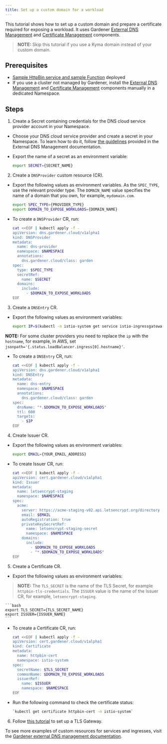 ```yaml
---
title: Set up a custom domain for a workload
---
```


This tutorial shows how to set up a custom domain and prepare a certificate required for exposing a workload. It uses Gardener [External DNS Management](https://github.com/gardener/external-dns-management) and [Certificate Management](https://github.com/gardener/cert-management) components.

>**NOTE:** Skip this tutorial if you use a Kyma domain instead of your custom domain.

## Prerequisites

* [Sample HttpBin service and sample Function](./apix-01-create-workload.md) deployed
* If you use a cluster not managed by Gardener, install the [External DNS Management](https://github.com/gardener/external-dns-management#quick-start) and [Certificate Management](https://github.com/gardener/cert-management) components manually in a dedicated Namespace.

## Steps

1. Create a Secret containing credentials for the DNS cloud service provider account in your Namespace.

  * Choose your DNS cloud service provider and create a secret in your Namespace. To learn how to do it, follow [the guidelines](https://github.com/gardener/external-dns-management/blob/master/README.md#external-dns-management) provided in the External DNS Management documentation. 
  * Export the name of a secret as an environment variable:

    ```bash
    export SECRET={SECRET_NAME}
    ```

2. Create a `DNSProvider` custom resource (CR).

  * Export the following values as environment variables. As the `SPEC_TYPE`, use the relevant provider type. The `DOMAIN_NAME` value specifies the name of a domain that you own, for example, `mydomain.com`. 

    ```bash
    export SPEC_TYPE={PROVIDER_TYPE}
    export DOMAIN_TO_EXPOSE_WORKLOADS={DOMAIN_NAME} 
    ````
  
  * To create a `DNSProvider` CR, run: 

    ```bash
    cat <<EOF | kubectl apply -f -
    apiVersion: dns.gardener.cloud/v1alpha1
    kind: DNSProvider
    metadata:
      name: dns-provider
      namespace: $NAMESPACE
      annotations:
        dns.gardener.cloud/class: garden
    spec:
      type: $SPEC_TYPE
      secretRef:
        name: $SECRET
      domains:
        include:
          - $DOMAIN_TO_EXPOSE_WORKLOADS
    EOF
    ```
  
3. Create a `DNSEntry` CR.
   
  * Export the following values as environment variables:

    ```bash
    export IP=$(kubectl -n istio-system get service istio-ingressgateway -o jsonpath='{.status.loadBalancer.ingress[0].ip}') # Assuming only one LoadBalancer with external IP
    ```
   **NOTE:** For some cluster providers you need to replace the `ip` with the `hostname`, for example, in AWS, set `jsonpath='{.status.loadBalancer.ingress[0].hostname}'`.

  * To create a `DNSEntry` CR, run:

    ```bash
    cat <<EOF | kubectl apply -f -
    apiVersion: dns.gardener.cloud/v1alpha1
    kind: DNSEntry
    metadata:
      name: dns-entry
      namespace: $NAMESPACE
      annotations:
        dns.gardener.cloud/class: garden
    spec:
      dnsName: "*.$DOMAIN_TO_EXPOSE_WORKLOADS"
      ttl: 600
      targets:
        - $IP
    EOF
    ```

4. Create Issuer CR.

  * Export the following values as environment variables:

    ```bash
    export EMAIL={YOUR_EMAIL_ADDRESS}
    ```
  * To create Issuer CR, run: 

    ```bash
    cat <<EOF | kubectl apply -f -
    apiVersion: cert.gardener.cloud/v1alpha1
    kind: Issuer
    metadata:
      name: letsencrypt-staging
      namespace: $NAMESPACE
    spec:
      acme:
        server: https://acme-staging-v02.api.letsencrypt.org/directory
        email: $EMAIL
        autoRegistration: true
        privateKeySecretRef:
          name: letsencrypt-staging-secret
          namespace: $NAMESPACE
        domains:
          include:
            - $DOMAIN_TO_EXPOSE_WORKLOADS
            - "*.$DOMAIN_TO_EXPOSE_WORKLOADS"
    EOF
    ```

5. Create a Certificate CR.

  * Export the following values as environment variables:

  >**NOTE:** The `TLS_SECRET` is the name of the TLS Secret, for example `httpbin-tls-credentials`. The `ISSUER` value is the name of the Issuer CR, for example, `letsencrypt-staging`.

    ```bash
    export TLS_SECRET={TLS_SECRET_NAME}
    export ISSUER={ISSUER_NAME}
    ```

  * To create a Certificate CR, run:

    ```bash
    cat <<EOF | kubectl apply -f -
    apiVersion: cert.gardener.cloud/v1alpha1
    kind: Certificate
    metadata:
      name: httpbin-cert
      namespace: istio-system
    spec:  
      secretName: $TLS_SECRET
      commonName: $DOMAIN_TO_EXPOSE_WORKLOADS
      issuerRef:
        name: $ISSUER
        namespace: $NAMESPACE
    EOF
    ```
  * Run the following command to check the certificate status: 
  
    ```bash
    `kubectl get certificate httpbin-cert -n istio-system`
    ```
    
6. Follow [this tutorial](./apix-03-set-up-tls-gateway.md) to set up a TLS Gateway.

To see more examples of custom resources for services and ingresses, visit the [Gardener external DNS management documentation](https://github.com/gardener/external-dns-management/tree/master/examples).